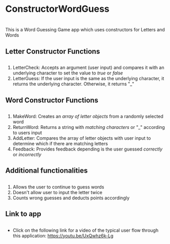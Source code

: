 # ConstructorWordGuess <h1>
This is a Word Guessing Game app which uses constructors for Letters and Words

## Letter Constructor Functions<h2>
1. LetterCheck: Accepts an argument (user input) and compares it with an underlying character to set the value to _true_ or _false_ 
2. LetterGuess: If the user input is the same as the underlying character, it returns the underlying character. Otherwise, it returns "_" 

## Word Constructor Functions<h2>
1. MakeWord: Creates an _array of letter objects_ from a randomly selected word
2. ReturnWord: Returns a string with _matching characters_ or "_" according to users input
3. AddLetter: Compares the array of letter objects with user input to determine which if there are matching letters
4. Feedback: Provides feedback depending is the user guessed _correctly_ or _incorrectly_

## Additional functionalities<h2>
1. Allows the user to continue to guess words
2. Doesn't allow user to input the letter twice
3. Counts wrong guesses and deducts points accordingly 

## Link to app <h2>
* Click on the following link for a video of the typical user flow through this application: https://youtu.be/UxQwhz6k-Lg
